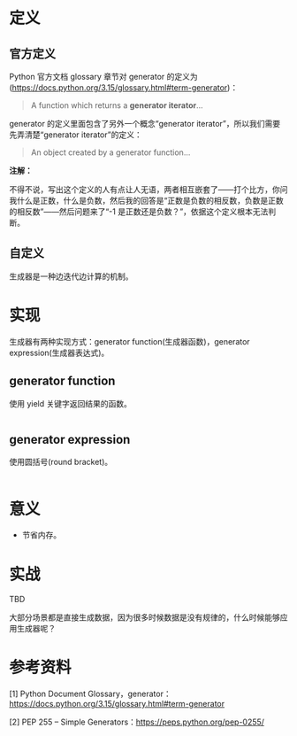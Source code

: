 # 定义

## 官方定义

Python 官方文档 glossary 章节对 generator 的定义为(https://docs.python.org/3.15/glossary.html#term-generator)：

> A function which returns a **generator iterator**...

generator 的定义里面包含了另外一个概念“generator iterator”，所以我们需要先弄清楚“generator iterator”的定义：

> An object created by a generator function...

**注解：**

不得不说，写出这个定义的人有点让人无语，两者相互嵌套了——打个比方，你问我什么是正数，什么是负数，然后我的回答是“正数是负数的相反数，负数是正数的相反数”——然后问题来了“-1 是正数还是负数？”，依据这个定义根本无法判断。

## 自定义

生成器是一种边迭代边计算的机制。

# 实现

生成器有两种实现方式：generator function(生成器函数)，generator expression(生成器表达式)。

## generator function

使用 yield 关键字返回结果的函数。

```

```

## generator expression

使用圆括号(round bracket)。

```

```

# 意义

- 节省内存。

# 实战

TBD

大部分场景都是直接生成数据，因为很多时候数据是没有规律的，什么时候能够应用生成器呢？

# 参考资料

[1] Python Document Glossary，generator：https://docs.python.org/3.15/glossary.html#term-generator

[2] PEP 255 – Simple Generators：https://peps.python.org/pep-0255/